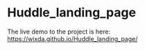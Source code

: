 # Huddle_landing_page

The live demo to the project is here: https://wixda.github.io/Huddle_landing_page/
